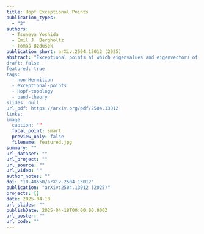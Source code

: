 ```yaml
---
title: Hopf Exceptional Points
publication_types:
  - "3"
authors:
  - Tsuneya Yoshida
  - Emil J. Bergholtz
  - Tomáš Bzdušek
publication_short: arXiv:2504.13012 (2025)
abstract: "Exceptional points at which eigenvalues and eigenvectors of non-Hermitian matrices coalesce are ubiquitous in the description of a wide range of platforms from photonic or mechanical metamaterials to open quantum systems. Here, we introduce a class of Hopf exceptional points (HEPs) that are protected by the Hopf invariants (including the higher-dimensional generalizations) and which exhibit phenomenology sharply distinct from conventional exceptional points. Saliently, owing to their $\mathbb{Z}\_{2}$ topological invariant related to the Witten anomaly, three-fold HEPs and symmetry-protected five-fold HEPs act as their own \"antiparticles\". Furthermore, based on higher homotopy groups of spheres, we predict the existence of multifold HEPs and symmetry-protected HEPs with non-Hermitian topology captured by a range of finite groups (such as $\mathbb{Z}\_3$, $\mathbb{Z}\_{12}$, or $\mathbb{Z}\_{24}$) beyond the periodic table of Bernard
draft: false
featured: true
tags:
  - non-Hermitian
  - exceptional-points
  - Hopf-topology
  - band-theory
slides: null
url_pdf: https://arxiv.org/pdf/2504.13012
links:
image:
  caption: ""
  focal_point: smart
  preview_only: false
  filename: featured.jpg
summary: ""
url_dataset: ""
url_project: ""
url_source: ""
url_video: ""
author_notes: ""
doi: "10.48550/arXiv.2504.13012"
publication: "arXiv:2504.13012 (2025)"
projects: []
date: 2025-04-18
url_slides: ""
publishDate: 2025-04-18T00:00:00.000Z
url_poster: ""
url_code: ""
---
```


